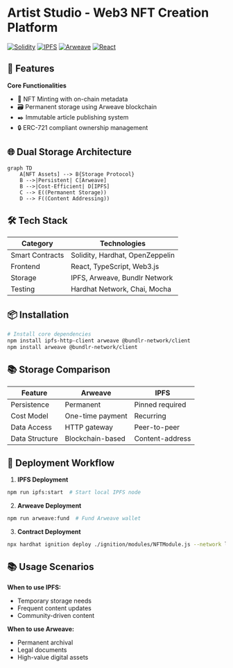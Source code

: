 # Artist Studio - Web3 NFT Creation Platform

[![Solidity](https://img.shields.io/badge/Solidity-%23363636.svg?logo=solidity&logoColor=white)](https://soliditylang.org/)
[![IPFS](https://img.shields.io/badge/IPFS-65C2CB?logo=ipfs&logoColor=white)](https://ipfs.tech/)
[![Arweave](https://img.shields.io/badge/Arweave-2F2F2F?logo=arweave&logoColor=white)](https://www.arweave.org/)
[![React](https://img.shields.io/badge/React-20232A?logo=react&logoColor=61DAFB)](https://reactjs.org/)

## 🚀 Features
**Core Functionalities**
- 🎨 NFT Minting with on-chain metadata
- 🗃️ Permanent storage using Arweave blockchain
- ✒️ Immutable article publishing system
- 🔒 ERC-721 compliant ownership management

## 🌐 Dual Storage Architecture
```mermaid
graph TD
    A[NFT Assets] --> B{Storage Protocol}
    B -->|Persistent| C[Arweave]
    B -->|Cost-Efficient| D[IPFS]
    C --> E((Permanent Storage))
    D --> F((Content Addressing))
```

## 🛠 Tech Stack
| Category       | Technologies                          |
|----------------|---------------------------------------|
| Smart Contracts| Solidity, Hardhat, OpenZeppelin       |
| Frontend       | React, TypeScript, Web3.js            |
| Storage        | IPFS, Arweave, Bundlr Network         |
| Testing        | Hardhat Network, Chai, Mocha          |

## 📦 Installation
```bash
# Install core dependencies
npm install ipfs-http-client arweave @bundlr-network/client
npm install arweave @bundlr-network/client
```

## 📚 Storage Comparison
| Feature        | Arweave          | IPFS             |
|----------------|------------------|------------------|
| Persistence    | Permanent        | Pinned required  |
| Cost Model     | One-time payment | Recurring        |
| Data Access    | HTTP gateway     | Peer-to-peer     |
| Data Structure | Blockchain-based | Content-address  |

## 🚀 Deployment Workflow
1. **IPFS Deployment**
```bash
npm run ipfs:start  # Start local IPFS node
```

2. **Arweave Deployment**
```bash
npm run arweave:fund  # Fund Arweave wallet
```

3. **Contract Deployment**
```bash
npx hardhat ignition deploy ./ignition/modules/NFTModule.js --network localhost
```

## 📚 Usage Scenarios
**When to use IPFS:**
- Temporary storage needs
- Frequent content updates
- Community-driven content

**When to use Arweave:**
- Permanent archival
- Legal documents
- High-value digital assets